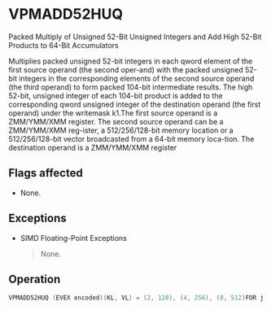 # VPMADD52HUQ

Packed Multiply of Unsigned 52-Bit Unsigned Integers and Add High 52-Bit Products to 64-Bit Accumulators

Multiplies packed unsigned 52-bit integers in each qword element of the first source operand (the second oper-and) with the packed unsigned 52-bit integers in the corresponding elements of the second source operand (the third operand) to form packed 104-bit intermediate results.
The high 52-bit, unsigned integer of each 104-bit product is added to the corresponding qword unsigned integer of the destination operand (the first operand) under the writemask k1.The first source operand is a ZMM/YMM/XMM register.
The second source operand can be a ZMM/YMM/XMM reg-ister, a 512/256/128-bit memory location or a 512/256/128-bit vector broadcasted from a 64-bit memory loca-tion.
The destination operand is a ZMM/YMM/XMM register

## Flags affected

- None.

## Exceptions

- SIMD Floating-Point Exceptions
  > None.

## Operation

```C
VPMADD52HUQ (EVEX encoded)(KL, VL) = (2, 128), (4, 256), (8, 512)FOR j := 0 TO KL-1i := j * 64;IF k1[j] OR *no writemask* THENIF src2 is Memory AND EVEX.b=1 THENtsrc2[63:0] := ZeroExtend64(src2[51:0]);ELSEtsrc2[63:0] := ZeroExtend64(src2[i+51:i];FI;Temp128[127:0] := ZeroExtend64(src1[i+51:i]) * tsrc2[63:0];Temp2[63:0] := DEST[i+63:i] + ZeroExtend64(temp128[103:52]) ;DEST[i+63:i] := Temp2[63:0];ELSE IF *zeroing-masking* THENDEST[i+63:i] := 0;ELSE *merge-masking*DEST[i+63:i] is unchanged;FI;FI;ENDFORDEST[MAX_VL-1:VL] := 0Intel C/C++ Compiler Intrinsic EquivalentVPMADD52HUQ __m512i _mm512_madd52hi_epu64( __m512i a, __m512i b, __m512i c);VPMADD52HUQ __m512i _mm512_mask_madd52hi_epu64(__m512i s, __mmask8 k, __m512i a, __m512i b, __m512i c);VPMADD52HUQ __m512i _mm512_maskz_madd52hi_epu64( __mmask8 k, __m512i a, __m512i b, __m512i c);VPMADD52HUQ __m256i _mm256_madd52hi_epu64( __m256i a, __m256i b, __m256i c);VPMADD52HUQ __m256i _mm256_mask_madd52hi_epu64(__m256i s, __mmask8 k, __m256i a, __m256i b, __m256i c);VPMADD52HUQ __m256i _mm256_maskz_madd52hi_epu64( __mmask8 k, __m256i a, __m256i b, __m256i c);VPMADD52HUQ __m128i _mm_madd52hi_epu64( __m128i a, __m128i b, __m128i c);VPMADD52HUQ __m128i _mm_mask_madd52hi_epu64(__m128i s, __mmask8 k, __m128i a, __m128i b, __m128i c);VPMADD52HUQ __m128i _mm_maskz_madd52hi_epu64( __mmask8 k, __m128i a, __m128i b, __m128i c);
```
